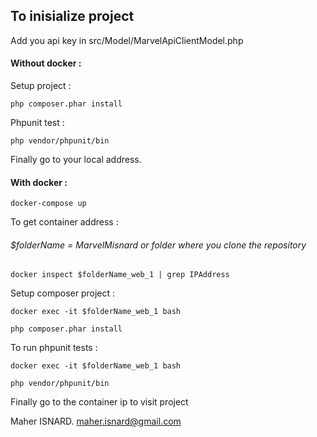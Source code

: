 ## To inisialize project

Add you api key in src/Model/MarvelApiClientModel.php

#### Without docker :

Setup project :
```
php composer.phar install

```
Phpunit test :
```
php vendor/phpunit/bin
```
Finally go to your local address.

#### With docker :
```
docker-compose up
```

To get container address :
###### $folderName = MarvelMisnard or folder where you clone the repository
```
docker inspect $folderName_web_1 | grep IPAddress
```

Setup composer project :
```
docker exec -it $folderName_web_1 bash

php composer.phar install
```

To run phpunit tests :
```
docker exec -it $folderName_web_1 bash

php vendor/phpunit/bin
```

Finally go to the container ip to visit project

Maher ISNARD.
maher.isnard@gmail.com
